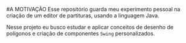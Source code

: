 #A MOTIVAÇÃO
Esse repositório guarda meu experimento pessoal na criação de um editor de partituras, usando a linguagem Java.

Nesse projeto eu busco estudar e aplicar conceitos de desenho de polígonos e criação de componentes ```Swing``` personalizados.